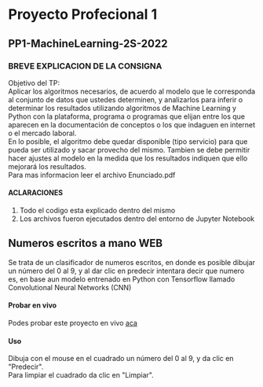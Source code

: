 # Proyecto Profecional 1

## PP1-MachineLearning-2S-2022

### BREVE EXPLICACION DE LA CONSIGNA

Objetivo del TP:\
Aplicar los algoritmos necesarios, de acuerdo al modelo que le corresponda al conjunto de datos que ustedes
determinen, y analizarlos para inferir o determinar los resultados utilizando algoritmos de Machine Learning y
Python con la plataforma, programa o programas que elijan entre los que aparecen en la documentación de
conceptos o los que indaguen en internet o el mercado laboral.\
En lo posible, el algoritmo debe quedar disponible (tipo servicio) para que pueda ser utilizado y sacar provecho
del mismo. Tambien se debe permitir hacer ajustes al modelo en la medida que los resultados indiquen que
ello mejorará los resultados.\
Para mas informacion leer el archivo Enunciado.pdf

#### ACLARACIONES

1) Todo el codigo esta explicado dentro del mismo
2) Los archivos fueron ejecutados dentro del entorno de Jupyter Notebook

## Numeros escritos a mano WEB

Se trata de un clasificador de numeros escritos, en donde es posible dibujar un número del 0 al 9, y al dar clic en predecir intentara decir que numero es, en base aun modelo entrenado en Python con Tensorflow llamado Convolutional Neural Networks (CNN)

#### Probar en vivo
Podes probar este proyecto en vivo [aca](https://pp1-tp-mlcnnweb.vercel.app/)

#### Uso
Dibuja con el mouse en el cuadrado un número del 0 al 9, y da clic en "Predecir".\
Para limpiar el cuadrado da clic en "Limpiar".
